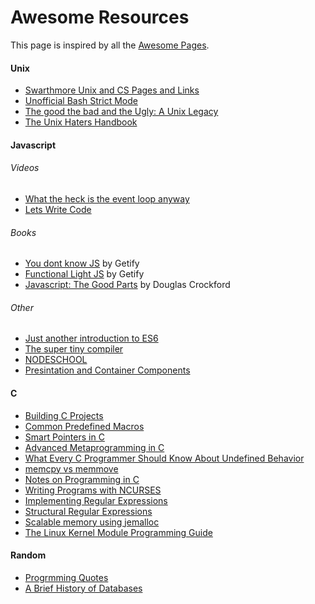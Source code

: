 # Awesome Resources
This page is inspired by all the [Awesome Pages](https://github.com/sindresorhus/awesome).

#### Unix 
* [Swarthmore Unix and CS Pages and Links](https://www.cs.swarthmore.edu/~newhall/unixlinks.html<Paste>)
* [Unofficial Bash Strict Mode](http://redsymbol.net/articles/unofficial-bash-strict-mode/)
* [The good the bad and the Ugly: A Unix Legacy](http://kamalatta.ddnss.de/otherdocs/ugly.pdf)
* [The Unix Haters Handbook](http://kamalatta.ddnss.de/otherdocs/ugh.pdf)

#### Javascript
###### Videos
* [What the heck is the event loop anyway](https://www.youtube.com/watch?v=8aGhZQkoFbQ)
* [Lets Write Code](https://www.youtube.com/playlist?list=PL1QRvYV-LXn7rxPGGSQYBe2JFktJi0P-v)

###### Books
* [You dont know JS](https://github.com/getify/You-Dont-Know-JS) by Getify
* [Functional Light JS](https://github.com/getify/Functional-Light-JS) by Getify
* [Javascript: The Good Parts](https://www.amazon.com/JavaScript-Good-Parts-Douglas-Crockford/dp/0596517742) by Douglas Crockford

###### Other 
* [Just another introduction to ES6](https://medium.com/sons-of-javascript/javascript-an-introduction-to-es6-1819d0d89a0f#.mdvmrvhg2)
* [The super tiny compiler](https://github.com/thejameskyle/the-super-tiny-compiler)
* [NODESCHOOL](https://nodeschool.io/)
* [Presintation and Container Components](https://medium.com/@dan_abramov/smart-and-dumb-components-7ca2f9a7c7d0#.vg9uh7bcg)

#### C
* [Building C Projects](http://nethack4.org/blog/building-c.html)
* [Common Predefined Macros](http://gcc.gnu.org/onlinedocs/cpp/Standard-Predefined-Macros.html)
* [Smart Pointers in C](https://snai.pe/c/c-smart-pointers/)
* [Advanced Metaprogramming in C](https://getpocket.com/a/read/998617724)
* [What Every C Programmer Should Know About Undefined Behavior](http://blog.llvm.org/2011/05/what-every-c-programmer-should-know.html)
* [memcpy vs memmove](http://www.tedunangst.com/flak/post/memcpy-vs-memmove)
* [Notes on Programming in C](http://kamalatta.ddnss.de/otherdocs/pikestyle.html)
* [Writing Programs with NCURSES](http://invisible-island.net/ncurses/ncurses-intro.html)
* [Implementing Regular Expressions](https://swtch.com/~rsc/regexp/)
* [Structural Regular Expressions](http://doc.cat-v.org/bell_labs/structural_regexps/)
* [Scalable memory using jemalloc](https://www.facebook.com/notes/facebook-engineering/scalable-memory-allocation-using-jemalloc/480222803919)
* [The Linux Kernel Module Programming Guide](https://linux.die.net/lkmpg/)


#### Random 
* [Progrmming Quotes](http://quotes.cat-v.org/programming/)
* [A Brief History of Databases](http://avant.org/project/history-of-databases/)
